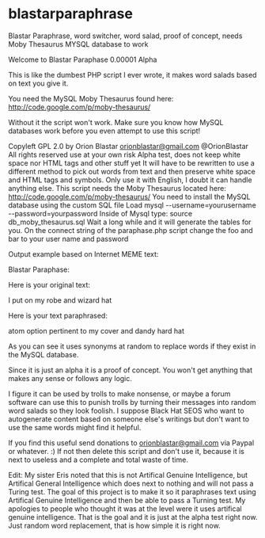 blastarparaphrase
=================

Blastar Paraphrase, word switcher, word salad, proof of concept, needs Moby Thesaurus MYSQL database to work

Welcome to Blastar Paraphase 0.00001 Alpha

This is like the dumbest PHP script I ever wrote, it makes word salads based on text you give it.

You need the MySQL Moby Thesaurus found here:
http://code.google.com/p/moby-thesaurus/

Without it the script won't work. Make sure you know how MySQL databases work before you even attempt to use this script!

Copyleft GPL 2.0 by Orion Blastar orionblastar@gmail.com @OrionBlastar
All rights reserved use at your own risk
Alpha test, does not keep white space nor HTML tags and other stuff yet
It will have to be rewritten to use a different method to pick out words
from text and then preserve white space and HTML tags and symbols.
Only use it with English, I doubt it can handle anything else.
This script needs the Moby Thesaurus located here: 
http://code.google.com/p/moby-thesaurus/
You need to install the MySQL database using the custom SQL file
Load mysql --username=yourusername --password=yourpassword
Inside of Mysql type:
source db_moby_thesaurus.sql
Wait a long while and it will generate the tables for you.
On the connect string of the paraphase.php script change the foo and bar to your user name and password


Output example based on Internet MEME text:

 Blastar Paraphase:

Here is your original text:

I put on my robe and wizard hat

Here is your text paraphrased:

atom option pertinent to my cover and dandy hard hat 



As you can see it uses synonyms at random to replace words if they exist in the MySQL database.

Since it is just an alpha it is a proof of concept. You won't get anything that makes any sense or follows any logic.

I figure it can be used by trolls to make nonsense, or maybe a forum software can use this to punish trolls by turning
their messages into random word salads so they look foolish. I suppose Black Hat SEOS who want to autogenerate content
based on someone else's writings but don't want to use the same words might find it helpful. 

If you find this useful send donations to orionblastar@gmail.com via Paypal or whatever. :) If not then delete this
script and don't use it, because it is next to useless and a complete and total waste of time.

Edit: My sister Eris noted that this is not Artifical Genuine Intelligence, but Artifical General Intelligence 
which does next to nothing and will not pass a Turing test. The goal of this project is to make it so it paraphrases
text using Artifical Genuine Intelligence and then be able to pass a Turning test. My apologies to people who thought
it was at the level were it uses artifical genuine intelligence. That is the goal and it is just at the alpha test
right now. Just random word replacement, that is how simple it is right now.
